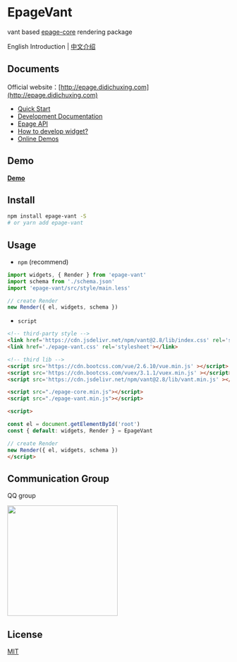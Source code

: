 # EpageVant

vant based [epage-core](https://github.com/epage-team/epage-core) rendering package

English Introduction | [中文介绍](./README.md)

## Documents

Official website：[http://epage.didichuxing.com](http://epage.didichuxing.com)

- [Quick Start](http://epage.didichuxing.com/usage/#快速起步)
- [Development Documentation](http://epage.didichuxing.com/developer/)
- [Epage API](http://epage.didichuxing.com/developer/epage.html)
- [How to develop widget?](http://epage.didichuxing.com/developer/widget.html)
- [Online Demos](http://epage.didichuxing.com/examples/)

## Demo

**[Demo](http://epage.didichuxing.com/examples/render.html)**

## Install

```sh
npm install epage-vant -S
# or yarn add epage-vant
```

## Usage

-  `npm` (recommend)

```js
import widgets, { Render } from 'epage-vant'
import schema from './schema.json'
import 'epage-vant/src/style/main.less'

// create Render
new Render({ el, widgets, schema })
```

-  `script`

```html
<!-- third-party style -->
<link href='https://cdn.jsdelivr.net/npm/vant@2.8/lib/index.css' rel='stylesheet'></link>
<link href='./epage-vant.css' rel='stylesheet'></link>

<!-- third lib -->
<script src='https://cdn.bootcss.com/vue/2.6.10/vue.min.js' ></script>
<script src='https://cdn.bootcss.com/vuex/3.1.1/vuex.min.js' ></script>
<script src='https://cdn.jsdelivr.net/npm/vant@2.8/lib/vant.min.js' ></script>

<script src="./epage-core.min.js"></script>
<script src="./epage-vant.min.js"></script>

<script>

const el = document.getElementById('root')
const { default: widgets, Render } = EpageVant

// create Render
new Render({ el, widgets, schema })
</script>

```

## Communication Group

QQ group

<img src="https://img-hxy021.didistatic.com/static/star/epage-qrcode-qq.png" width="250">

## License

[MIT](http://opensource.org/licenses/MIT)
